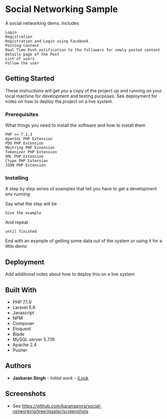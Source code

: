 # Social Networking Sample

A social networking demo. Includes 
```
Login 
Registration 
Registration and Login using Facebook 
Posting content 
Real Time Push notification to the followers for newly posted content
Details page of the Post
List of users
Follow the user
```

## Getting Started

These instructions will get you a copy of the project up and running on your local machine for development and testing purposes. See deployment for notes on how to deploy the project on a live system.

### Prerequisites

What things you need to install the software and how to install them

```
PHP >= 7.1.3
OpenSSL PHP Extension
PDO PHP Extension
Mbstring PHP Extension
Tokenizer PHP Extension
XML PHP Extension
Ctype PHP Extension
JSON PHP Extension
```

### Installing

A step by step series of examples that tell you have to get a development env running

Say what the step will be

```
Give the example
```

And repeat

```
until finished
```

End with an example of getting some data out of the system or using it for a little demo

## Deployment

Add additional notes about how to deploy this on a live system

## Built With

* PHP 7.1.9
* Laravel 5.6
* Javascript
* NPM
* Composer
* Eloquent
* Blade
* MySQL server 5.7.19
* Apache 2.4
* Pusher


## Authors

* **Jaskaran Singh** - *Initial work* - [iLook](www.ilook.com)

## Screenshots

* See https://github.com/karansamra/social-networking/tree/master/screenshots

